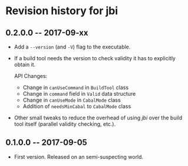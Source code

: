 # Revision history for jbi

## 0.2.0.0 -- 2017-09-xx

* Add a `--version` (and `-V`) flag to the executable.

* If a build tool needs the version to check validity it has to
  explicitly obtain it.

    API Changes:

    * Change in `canUseCommand` in `BuildTool` class
    * Change in `command` field in `Valid` data structure
    * Change in `canUseMode` in `CabalMode` class
    * Addition of `needsMinCabal` to `CabalMode` class

* Other small tweaks to reduce the overhead of using _jbi_ over the
  build tool itself (parallel validity checking, etc.).

## 0.1.0.0 -- 2017-09-05

* First version. Released on an semi-suspecting world.
